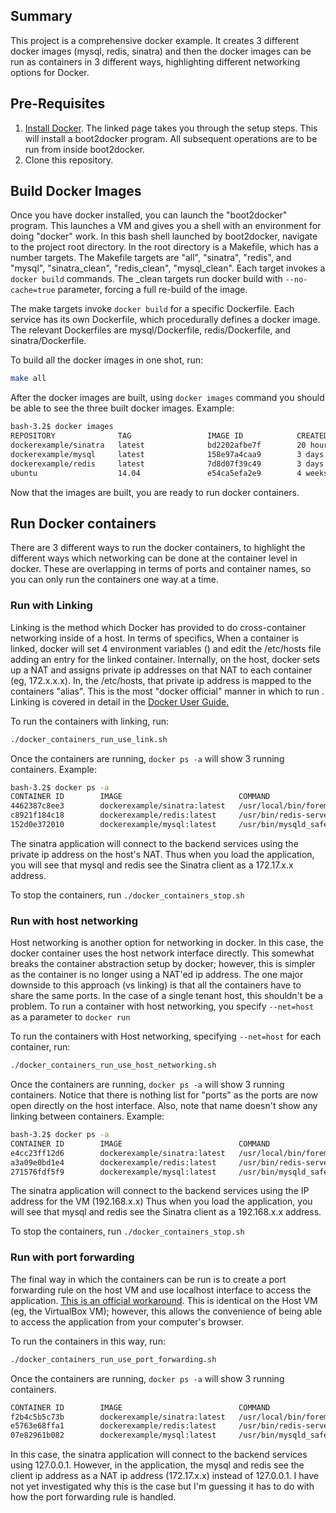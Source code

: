 ## Summary
This project is a comprehensive docker example. It creates 3 different docker images (mysql, redis, sinatra) and then the docker images can be run as containers in 3 different ways, highlighting different networking options for Docker. 

## Pre-Requisites
1) <a href="https://docs.docker.com/installation/mac/">Install Docker</a>. The linked page takes you through the setup steps. This will install a boot2docker program. All subsequent operations are to be run from inside boot2docker.<br>
2) Clone this repository.

## Build Docker Images
Once you have docker installed, you can launch the "boot2docker" program. This launches a VM and gives you a shell with an environment for doing "docker" work. In this bash shell launched by boot2docker, navigate to the project root directory. In the root directory is a Makefile, which has a number targets. The Makefile targets are "all", "sinatra", "redis", and "mysql", "sinatra\_clean", "redis\_clean", "mysql\_clean". Each target invokes a ```docker build``` commands. The \_clean targets run docker build with ```--no-cache=true``` parameter, forcing a full re-build of the image.

The make targets invoke ```docker build``` for a specific Dockerfile. Each service has its own Dockerfile, which procedurally defines a docker image. The relevant Dockerfiles are mysql/Dockerfile, redis/Dockerfile, and sinatra/Dockerfile.

To build all the docker images in one shot, run:

```bash
make all
```

After the docker images are built, using ```docker images``` command you should be able to see the three built docker images.
Example:
```bash
bash-3.2$ docker images
REPOSITORY              TAG                 IMAGE ID            CREATED             VIRTUAL SIZE
dockerexample/sinatra   latest              bd2202afbe7f        20 hours ago        442.6 MB
dockerexample/mysql     latest              158e97a4caa9        3 days ago          421.7 MB
dockerexample/redis     latest              7d8d07f39c49        3 days ago          264.2 MB
ubuntu                  14.04               e54ca5efa2e9        4 weeks ago         276.5 MB
```

Now that the images are built, you are ready to run docker containers.

## Run Docker containers

There are 3 different ways to run the docker containers, to highlight the different ways which networking can be done at the container level in docker. These are overlapping in terms of ports and container names, so you can only run the containers one way at a time.

### Run with Linking

Linking is the method which Docker has provided to do cross-container networking inside of a host. In terms of specifics, When a container is linked, docker will set 4 environment variables () and edit the /etc/hosts file adding an entry for the linked container. Internally, on the host, docker sets up a NAT and assigns private ip addresses on that NAT to each container (eg, 172.x.x.x). In, the /etc/hosts, that private ip address is mapped to the containers "alias". This is the most "docker official" manner in which to run . Linking is covered in detail in the <a href="https://docs.docker.com/userguide/dockerlinks/">Docker User Guide.</a>

To run the containers with linking, run:

```bash
./docker_containers_run_use_link.sh
```

Once the containers are running, ```docker ps -a``` will show 3 running containers. 
Example:
```bash
bash-3.2$ docker ps -a
CONTAINER ID        IMAGE                          COMMAND                CREATED             STATUS              PORTS                     NAMES
4462387c8ee3        dockerexample/sinatra:latest   /usr/local/bin/forem   6 seconds ago       Up 3 seconds        0.0.0.0:8080->8080/tcp    sinatra               
c8921f184c18        dockerexample/redis:latest     /usr/bin/redis-serve   6 seconds ago       Up 3 seconds        0.0.0.0:49154->6379/tcp   redis,sinatra/redis   
152d0e372010        dockerexample/mysql:latest     /usr/bin/mysqld_safe   6 seconds ago       Up 3 seconds        0.0.0.0:49153->3306/tcp   mysql,sinatra/mysql 
```

The sinatra application will connect to the backend services using the private ip address on the host's NAT. Thus when you load the application, you will see that mysql and redis see the Sinatra client as a 172.17.x.x address.

To stop the containers, run ```./docker_containers_stop.sh```

### Run with host networking

Host networking is another option for networking in docker. In this case, the docker container uses the host network interface directly. This somewhat breaks the container abstraction setup by docker; however, this is simpler as the container is no longer using a NAT'ed ip address. The one major downside to this approach (vs linking) is that all the containers have to share the same ports. In the case of a single tenant host, this shouldn't be a problem. To run a container with host networking, you specify ```--net=host``` as a parameter to ```docker run```

To run the containers with Host networking, specifying ```--net=host``` for each container, run:
```bash
./docker_containers_run_use_host_networking.sh
```

Once the containers are running, ```docker ps -a``` will show 3 running containers. Notice that there is nothing list for "ports" as the ports are now open directly on the host interface. Also, note that name doesn't show any linking between containers.
Example:
```bash
bash-3.2$ docker ps -a
CONTAINER ID        IMAGE                          COMMAND                CREATED             STATUS              PORTS               NAMES
e4cc23ff12d6        dockerexample/sinatra:latest   /usr/local/bin/forem   6 seconds ago       Up 2 seconds                            sinatra             
a3a09e0bd1e4        dockerexample/redis:latest     /usr/bin/redis-serve   6 seconds ago       Up 3 seconds                            redis               
271576fdf5f9        dockerexample/mysql:latest     /usr/bin/mysqld_safe   6 seconds ago       Up 3 seconds                            mysql   
```

The sinatra application will connect to the backend services using the IP address for the VM (192.168.x.x) Thus when you load the application, you will see that mysql and redis see the Sinatra client as a 192.168.x.x address.

To stop the containers, run ```./docker_containers_stop.sh```

### Run with port forwarding

The final way in which the containers can be run is to create a port forwarding rule on the host VM and use localhost interface to access the application. <a href="https://github.com/boot2docker/boot2docker/blob/master/doc/WORKAROUNDS.md.">This is an official workaround</a>. This is identical on the Host VM (eg, the VirtualBox VM); however, this allows the convenience of being able to access the application from your computer's browser.

To run the containers in this way, run:
```bash
./docker_containers_run_use_port_forwarding.sh
```

Once the containers are running, ```docker ps -a``` will show 3 running containers.
```bash
CONTAINER ID        IMAGE                          COMMAND                CREATED             STATUS              PORTS                    NAMES
f2b4c5b5c73b        dockerexample/sinatra:latest   /usr/local/bin/forem   7 seconds ago       Up 3 seconds                                 sinatra             
e5763e68ffa1        dockerexample/redis:latest     /usr/bin/redis-serve   7 seconds ago       Up 4 seconds        0.0.0.0:6379->6379/tcp   redis               
07e82961b082        dockerexample/mysql:latest     /usr/bin/mysqld_safe   7 seconds ago       Up 4 seconds        0.0.0.0:3306->3306/tcp   mysql 
```

In this case, the sinatra application will connect to the backend services using 127.0.0.1. However, in the application, the mysql and redis see the client ip address as a NAT ip address (172.17.x.x) instead of 127.0.0.1. I have not yet investigated why this is the case but I'm guessing it has to do with how the port forwarding rule is handled.
